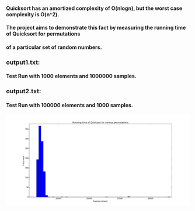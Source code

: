 
#### Quicksort has an amortized complexity of O(nlogn), but the worst case complexity is O(n^2).
#### The project aims to demonstrate this fact by measuring the running time of Quicksort for permutations
#### of a particular set of random numbers.

### output1.txt:
#### Test Run with 1000 elements and 1000000 samples.

### output2.txt:
#### Test Run with 100000 elements and 1000 samples.

![Results](https://github.com/MayankJhamtani/Curious-Case-of-Quicksort/blob/master/figure_1.png)
